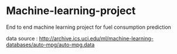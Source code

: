 # Machine-learning-project
End to end machine learning project for fuel consumption prediction 

data source : http://archive.ics.uci.edu/ml/machine-learning-databases/auto-mpg/auto-mpg.data

